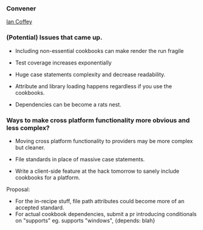 ### Convener

[Ian Coffey](http://github.com/iancoffey)

### (Potential) Issues that came up.

- Including non-essential cookbooks can make render the run fragile

- Test coverage increases exponentially

- Huge case statements complexity and decrease readability. 

- Attribute and library loading happens regardless if you use the cookbooks.

- Dependencies can be become a rats nest.

### Ways to make cross platform functionality more obvious and less complex?

- Moving cross platform functionality to providers may be more complex but cleaner.

- File standards in place of massive case statements.

- Write a client-side feature at the hack tomorrow to sanely include cookbooks for a platform.

Proposal:
- For the in-recipe stuff, file path attributes could become more of an accepted standard.
- For actual cookbook dependencies, submit a pr introducing conditionals on "supports"
eg. supports "windows", {depends: blah}